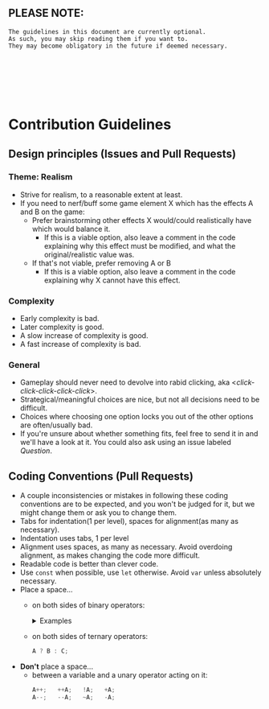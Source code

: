 

## PLEASE NOTE:
    The guidelines in this document are currently optional.
    As such, you may skip reading them if you want to.
    They may become obligatory in the future if deemed necessary.
&nbsp;
 
&nbsp;
 
&nbsp;
# Contribution Guidelines
## Design principles (Issues and Pull Requests)
### Theme: Realism
* Strive for realism, to a reasonable extent at least.
* If you need to nerf/buff some game element X which has the effects A and B on the game:
  <ul type="decimal" markdown="1">
    <li>  Prefer brainstorming other effects X would/could realistically have which would balance it.
      <ul><li> If this is a viable option,
      also leave a comment in the code explaining why this effect must be modified,
      and what the original/realistic value was.</li></ul>
    </li>
    <li>  If that's not viable, prefer removing A or B
      <ul><li>If this is a viable option, also leave a comment in the code explaining why X cannot have this effect.</li></ul>
    </li>
  </ul>
### Complexity
* Early complexity is bad.
* Later complexity is good.
* A slow increase of complexity is good.
* A fast increase of complexity is bad.
### General
* Gameplay should never need to devolve into rabid clicking, aka <*click-click-click-click-click*>.
* Strategical/meaningful choices are nice, but not all decisions need to be difficult.
* Choices where choosing one option locks you out of the other options are often/usually bad.
* If you're unsure about whether something fits, feel free to send it in and we'll have a look at it. You could also ask using an issue labeled *Question*.

## Coding Conventions (Pull Requests)
* A couple inconsistencies or mistakes in following these coding conventions are to be expected,
and you won't be judged for it, but we might change them or ask you to change them.
* Tabs for indentation(1 per level), spaces for alignment(as many as necessary).
* Indentation uses tabs, 1 per level
* Alignment uses spaces, as many as necessary. Avoid overdoing alignment, as makes changing the code more difficult.
* Readable code is better than clever code.
* Use `const` when possible, use `let` otherwise. Avoid `var` unless absolutely necessary.
* Place a space...
  * on both sides of binary operators:
    <details><summary>Examples</summary>
    <!--
        Try to not fiddle too much with this part,
        as there are some peculiar things going on.
        To give you a bit of an idea: Syntactically
        significant whitespace in HTML somehow???
        
        To sum it up: Here be dark and foul magic, so tread carefully,
        ye poor unfortunate souls who venture in these treacherous lands,
        lest ye lose soul and sanity in these cursed catacombs of code.
        
                                                                  Azarlak
    -->
    
    <p>
    
    <!--  Don't remove the empty line above this or everything breaks. -->
    ```javascript
    // Arithmetic
    A + B;   A * B;   A ** B;   A % B;
    A - B;   A / B;
    
    // Assignment
    A = B;   A += B;   A *= B;   A **= B;   A &= B;   A ^= B;   A <<= B;   A >>>= B;
             A -= B;   A /= B;              A |= B;   A %= B;   A >>= B;
    
    // Comparison
    A === B;   A == B;   A > B;   A >= B;
    A !== B;   A != B;   A < B;   A <= B;
    
    // Boolean
    A && B;
    A || B;
    
    // Bitwise
    A & B;   A << B;   A ^ B;
    A | B;   A >> B;   A >>> B;
    ```
    </p>
    </details>
  * on both sides of ternary operators:
    ```javascript
    A ? B : C;
    ```
* **Don't** place a space...
  * between a variable and a unary operator acting on it:
    ```javascript
    A++;   ++A;   !A;   +A;
    A--;   --A;   ~A;   -A;
    ```

